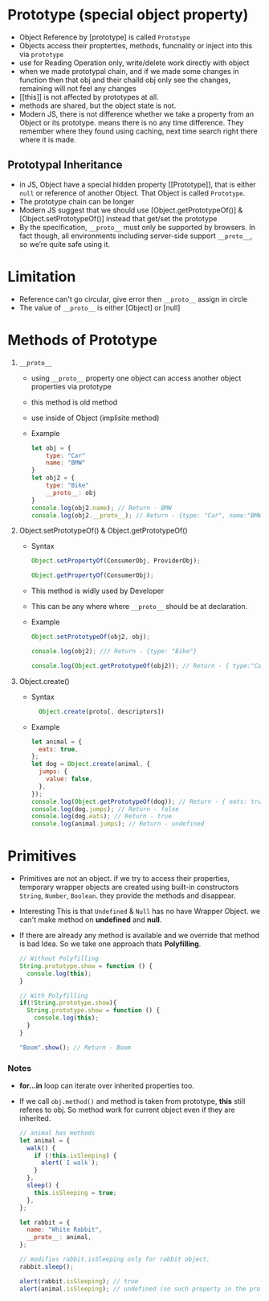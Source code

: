 # Prototype (special object property)

- Object Reference by [prototype] is called `Prototype`
- Objects access their propterties, methods, funcnality or inject into this via `prototype`
- use for Reading Operation only, write/delete work directly with object
- when we made prototypal chain, and if we made some changes in function then that obj and their chaild obj only see the changes, remaining will not feel any changes
- [[this]] is not affected by prototypes at all.
- methods are shared, but the object state is not.
- Modern JS, there is not difference whether we take a property from an Object or its prototype. means there is no any time difference. They remember where they found using caching, next time search right there where it is made.

## Prototypal Inheritance

- in JS, Object have a special hidden property [[Prototype]], that is either `null` or reference of another Object. That Object is called `Prototype`.
- The prototype chain can be longer
- Modern JS suggest that we should use [Object.getPrototypeOf()] & [Object.setPrototypeOf()] instead that get/set the prototype
- By the specification, `__proto__` must only be supported by browsers. In fact though, all environments including server-side support `__proto__`, so we’re quite safe using it.

# Limitation

- Reference can't go circular, give error then `__proto__` assign in circle
- The value of `__proto__` is either [Object] or [null]

# Methods of Prototype

1. `__proto__`

   - using `__proto__` property one object can access another object properties via prototype
   - this method is old method
   - use inside of Object (implisite method)
   - Example

     ```js
     let obj = {
         type: "Car"
         name: "BMW"
     }
     let obj2 = {
         type: "Bike"
         __proto__: obj
     }
     console.log(obj2.name); // Return - BMW
     console.log(obj2.__proto__); // Return - {type: "Car", name:"BMW"}
     ```

2. Object.setPrototypeOf() & Object.getPrototypeOf()

   - Syntax

     ```js
     Object.setPropertyOf(ConsumerObj, ProviderObj);

     Object.getPropertyOf(ConsumerObj);
     ```

   - This method is widly used by Developer
   - This can be any where where `__proto__` should be at declaration.
   - Example

     ```js
     Object.setPrototypeOf(obj2, obj);

     console.log(obj2); /// Return - {type: "Bike"}

     console.log(Object.getPrototypeOf(obj2)); // Return - { type:"Car", name:"BMW" }
     ```

3. Object.create()

    - Syntax

        ```js
          Object.create(proto[, descriptors])
        ```

   - Example

     ```js
     let animal = {
       eats: true,
     };
     let dog = Object.create(animal, {
       jumps: {
         value: false,
       },
     });
     console.log(Object.getPrototypeOf(dog)); // Return - { eats: true }
     console.log(dog.jumps); // Return - false
     console.log(dog.eats); // Return - true
     console.log(animal.jumps); // Return - undefined
     ```

# Primitives

- Primitives are not an object. if we try to access their properties, temporary wrapper objects are created using built-in constructors `String`, `Number`, `Boolean`. they provide the methods and disappear.

- Interesting This is that `Undefined` & `Null` has no have Wrapper Object. we can't make method on **undefined** and **null**.

- If there are already any method is available and we override that method is bad Idea. So we take one approach thats **Polyfilling**.

  ```js
  // Without Polyfilling
  String.prototype.show = function () {
    console.log(this);
  }

  // With Polyfilling
  if(!String.prototype.show){
    String.prototype.show = function () {
      console.log(this);
    }
  }

  "Boom".show(); // Return - Boom

### Notes

- **for...in** loop can iterate over inherited properties too.
- If we call `obj.method()` and method is taken from prototype, **this** still referes to obj. So method work for current object even if they are inherited.

  ```js
  // animal has methods
  let animal = {
    walk() {
      if (!this.isSleeping) {
        alert(`I walk`);
      }
    },
    sleep() {
      this.isSleeping = true;
    },
  };

  let rabbit = {
    name: "White Rabbit",
    __proto__: animal,
  };

  // modifies rabbit.isSleeping only for rabbit object.
  rabbit.sleep();

  alert(rabbit.isSleeping); // true
  alert(animal.isSleeping); // undefined (no such property in the prototype)
  ```
